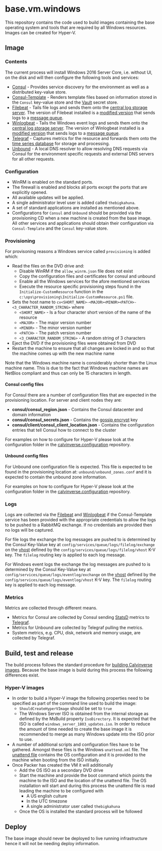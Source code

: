 # base.vm.windows

This repository contains the code used to build images containing the base operating system and tools
that are required by all Windows resources. Images can be created for Hyper-V.

## Image

### Contents

The current process will install Windows 2016 Server Core, i.e. without UI, on  the disk and will then
configure the following tools and services:

* [Consul](https://consul.io) - Provides service discovery for the environment as well as a distributed
  key-value store.
* [Consul-Template](https://github.com/hashicorp/consul-template) - Renders template files based on
  information stored in the `Consul` key-value store and the [Vault](https://vaultproject.io) secret
  store.
* [Filebeat](https://syslog-ng.org/) - Tails file logs and sends them onto the
  [central log storage server](https://github.com/Calvinverse/resource.documents.storage). The version
  of Filebeat installed is a [modified version](https://github.com/pvandervelde/filebeat.mqtt)
  that sends logs to a [message queue](https://github.com/Calvinverse/resource.queue).
* [Winlogbeat](https://www.elastic.co/guide/en/beats/winlogbeat/current/_winlogbeat_overview.html) -
  Tails the Windows event logs and sends them onto the
  [central log storage server](https://github.com/Calvinverse/resource.documents.storage). The version
  of Winlogbeat installed is a [modified version](https://github.com/pvandervelde/winlogbeat.mqtt)
  that sends logs to a [message queue](https://github.com/Calvinverse/resource.queue).
* [Telegraf](https://www.influxdata.com/time-series-platform/telegraf/) - Captures metrics for the
  resource and forwards them onto the [time series database](https://github.com/Calvinverse/resource.metrics.storage)
  for storage and processing.
* [Unbound](https://www.unbound.net/) - A local DNS resolver to allow resolving DNS requests via
  Consul for the environment specific requests and external DNS servers for all other requests.

### Configuration

* WinRM is enabled on the standard ports.
* The firewall is enabled and blocks all ports except the ports that are explicitly opened.
* All available updates will be applied.
* A single administrator level user is added called `thebigkahuna`.
* A set of standard applications are installed as mentioned above.
* Configurations for `Consul` and `Unbound` should be provided via the provisioning
  CD when a new machine is created from the base image. All other services and applications should
  obtain their configuration via `Consul-Template` and the `Consul` key-value store.

### Provisioning

For provisoning reasons a Windows service called `provisioning` is added which:

* Read the files on the DVD drive and:
  * Disable WinRM if the `allow_winrm.json` file does not exist
  * Copy the configuration files and certificates for consul and unbound
  * Enable all the Windows services for the afore mentioned services
  * Execute the resource specific provisioning steps found in the `Initialize-CustomResource` function
    in the `c:\ops\provisioning\Initialize-CustomResource.ps1` file.
* Sets the host name to `cv<SHORT_NAME>-<MAJOR><MINOR><PATCH>-<3_CHARACTER_RANDOM_STRING>` where
  * `<SHORT_NAME>` - Is a four character short version of the name of the resource
  * `<MAJOR>` - The major version number
  * `<MINOR>` - The minor version number
  * `<PATCH>` - The patch version number
  * `<3_CHARACTER_RANDOM_STRING>` - A random string of 3 characters
* Eject the DVD if the provisioning files were obtained from DVD
* Restart the machine to ensure that all changes are locked in and so that the machine comes up
  with the new machine name

Note that the Windows machine name is considerably shorter than the Linux machine name. This is due
to the fact that Windows machine names are NetBios compliant and thus can only be 15 characters in
length.

#### Consul config files

For Consul there are a number of configuration files that are expected in the provisioning location.
For server and client nodes they are:

* **consul/consul_region.json** - Contains the Consul datacenter and domain information
* **consul/consul_secrets.json** - Contains the [gossip encrypt](https://www.consul.io/docs/security/encryption#gossip-encryption) key
* **consul/client/consul_client_location.json** - Contains the configuration entries that tell Consul
  how to connect to the cluster

For examples on how to configure for Hyper-V please look at the configuration folder in the
[calvinverse.configuration](https://github.com/Calvinverse/calvinverse.configuration/tree/master/config/iso/shared/consul) repository.

#### Unbound config files

For Unbound one configuration file is expected. This file is expected to be found in the provisioning location at: `unbound/unbound_zones.conf` and it is expected to contain the unbound zone information.

For examples on how to configure for Hyper-V please look at the configuration folder in the
[calvinverse.configuration](https://github.com/Calvinverse/calvinverse.configuration/tree/master/config/iso/shared/unbound) repository.

### Logs

Logs are collected via the [Filebeat](https://github.com/pvandervelde/filebeat.mqtt)
and [Winlogbeat](https://github.com/pvandervelde/winlogbeat.mqtt) if the
Consul-Template service has been provided with the appropriate credentials to allow the logs to be
pushed to a RabbitMQ exchange. If no credentials are provided then no logs will be captured.

For file logs the exchange the log messages are pushed to is determined by the
Consul Key-Value key at `config/services/queue/logs/filelog/exchange` on the
[vhost](https://www.rabbitmq.com/vhosts.html) defined by the `config/services/queue/logs/filelog/vhost`
K-V key. The `filelog` routing key is applied to each log message.

For Windows event logs the exchange the log messages are pushed to is determined by the
Consul Key-Value key at `config/services/queue/logs/eventlog/exchange` on the
[vhost](https://www.rabbitmq.com/vhosts.html) defined by the `config/services/queue/logs/eventlog/vhost`
K-V key. The `filelog` routing key is applied to each log message.

### Metrics

Metrics are collected through different means.

* Metrics for Consul are collected by Consul sending [StatsD](https://www.consul.io/docs/agent/telemetry.html)
  metrics to [Telegraf](https://www.influxdata.com/time-series-platform/telegraf/).
* Metrics for Unbound are collected by Telegraf pulling the metrics.
* System metrics, e.g. CPU, disk, network and memory usage, are collected by Telegraf.

## Build, test and release

The build process follows the standard procedure for
[building Calvinverse images](https://www.calvinverse.net/documentation/how-to-build). Because the base
image is build during this process the following differences exist.

### Hyper-V images

* In order to build a Hyper-V image the following properties need to be specified as part of the
  command line used to build the image:
  * `ShouldCreateHyperVImage` should be set to `true`
  * The Windows Server ISO is obtained from the internal storage as defined by the MsBuild
    property `IsoDirectory`. It is expected that the ISO is called `windows_server_1803_updates.iso`.
    In order to reduce the amount of time needed to create the base image it is recommended to merge
    as many Windows update into the ISO prior to use.
* A number of additional scripts and configuration files have to be gathered. Amongst these files is
  the Windows `unattend.xml` file. The
  [unattend file](https://docs.microsoft.com/en-us/windows-hardware/manufacture/desktop/update-windows-settings-and-scripts-create-your-own-answer-file-sxs)
  contains the OS configuration and it is provided to the machine when booting from the ISO initially.
* Once Packer has created the VM it will additionally
  * Add the OS ISO as a secondary DVD drive
  * Start the machine and provide the boot command which points the machine to the ISO and the location of the unattend
    file. The OS installation will start and during this process the unattend file is read leading the machine to be
    configured with
    * A US english culture
    * In the UTC timezone
    * A single administrator user called `thebigkahuna`
  * Once the OS is installed the standard process will be followed


## Deploy

The base image should never be deployed to live running infrastructure hence it will not be needing deploy information.
